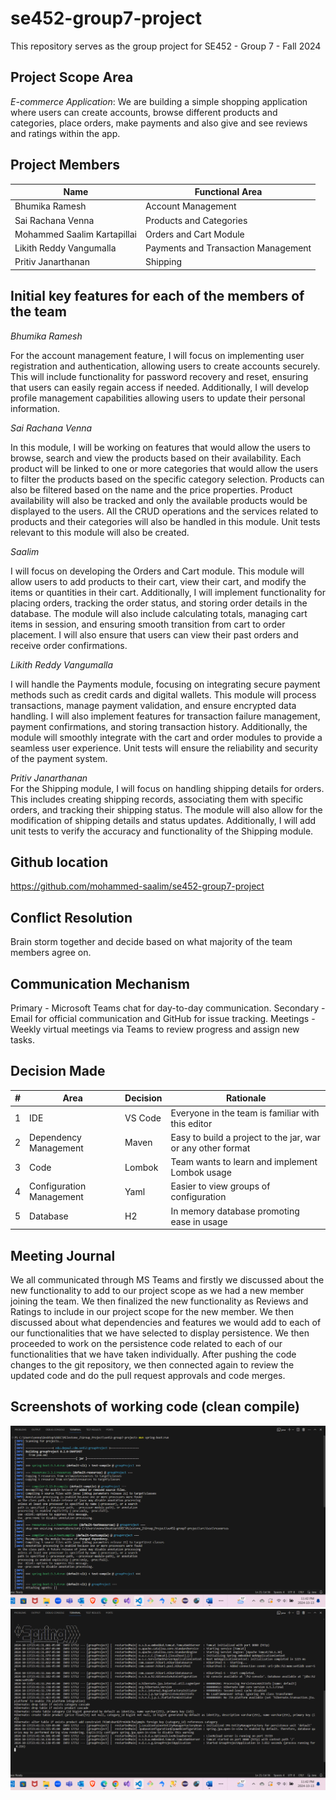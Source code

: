 # se452-group7-project

This repository serves as the group project for SE452 - Group 7 - Fall 2024   

**Project Scope Area**
---
_E-commerce Application_: 
We are building a simple shopping application where users can create accounts, browse different products and categories, place orders, make payments and also give and see reviews and ratings within the app.

**Project Members**
---
| Name              | Functional Area |
|------------------ | --------------- |
| Bhumika Ramesh    | Account Management |
| Sai Rachana Venna | Products and Categories |
| Mohammed Saalim Kartapillai | Orders and Cart Module |
| Likith Reddy Vangumalla | Payments and Transaction Management|
| Pritiv Janarthanan      | Shipping |

**Initial key features for each of the members of the team**
---
_Bhumika Ramesh_

For the account management feature, I will focus on implementing user registration and authentication, allowing users to create accounts securely. This will include functionality for password recovery and reset, ensuring that users can easily regain access if needed. Additionally, I will develop profile management capabilities allowing users to update their personal information.

_Sai Rachana Venna_

In this module, I will be working on features that would allow the users to browse, search and view the products based on their availability. 
Each product will be linked to one or more categories that would allow the users to filter the products based on the specific category selection. 
Products can also be filtered based on the name and the price properties. Product availability will also be tracked and only the available products would be displayed to the users. 
All the CRUD operations and the services related to products and their categories will also be handled in this module. 
Unit tests relevant to this module will also be created. 

_Saalim_

I will focus on developing the Orders and Cart module. This module will allow users to add products to their cart, view their cart, and modify the items or quantities in their cart. Additionally, I will implement functionality for placing orders, tracking the order status, and storing order details in the database. The module will also include calculating totals, managing cart items in session, and ensuring smooth transition from cart to order placement. I will also ensure that users can view their past orders and receive order confirmations.

_Likith Reddy Vangumalla_

I will handle the Payments module, focusing on integrating secure payment methods such as credit cards and digital wallets. This module will process transactions, manage payment validation, and ensure encrypted data handling. I will also implement features for transaction failure management, payment confirmations, and storing transaction history. Additionally, the module will smoothly integrate with the cart and order modules to provide a seamless user experience. Unit tests will ensure the reliability and security of the payment system.

_Pritiv Janarthanan_  
For the Shipping module, I will focus on handling shipping details for orders. This includes creating shipping records, associating them with specific orders, and tracking their shipping status. The module will also allow for the modification of shipping details and status updates. Additionally, I will add unit tests to verify the accuracy and functionality of the Shipping module.


**Github location**
---
https://github.com/mohammed-saalim/se452-group7-project

**Conflict Resolution**
---
Brain storm together and decide based on what majority of the team members agree on.

**Communication Mechanism**
---
Primary - Microsoft Teams chat for day-to-day communication.
Secondary - Email for official communication and GitHub for issue tracking.
Meetings - Weekly virtual meetings via Teams to review progress and assign new tasks.

**Decision Made**
---
| # |     Area                 | Decision        | Rationale                                         |
|---| -----------------------  | --------------- | ------------------------------------------------- |
| 1 |  IDE                     |  VS Code        | Everyone in the team is familiar with this editor |
| 2 |  Dependency Management   |  Maven          | Easy to build a project to the jar, war or any other format |
| 3 |  Code                    |  Lombok         | Team wants to learn and implement Lombok usage    |
| 4 |  Configuration Management|  Yaml           | Easier to view groups of configuration            |
| 5 |  Database                |  H2             | In memory database promoting ease in usage        |


**Meeting Journal**
---
We all communicated through MS Teams and firstly we discussed about the new functionality to add to our project scope as we had a new member joining the team.
We then finalized the new functionality as Reviews and Ratings to include in our project scope for the new member.
We then discussed about what dependencies and features we would add to each of our functionalities that we have selected to display persistence.
We then proceeded to work on the persistence code related to each of our functionalities that we have taken individually.
After pushing the code changes to the git repository, we then connected again to review the updated code and do the pull request approvals and code merges.
 

**Screenshots of working code (clean compile)**
---
![Alt text](Screenshot1.png)
![Alt text](Screenshot2.png)